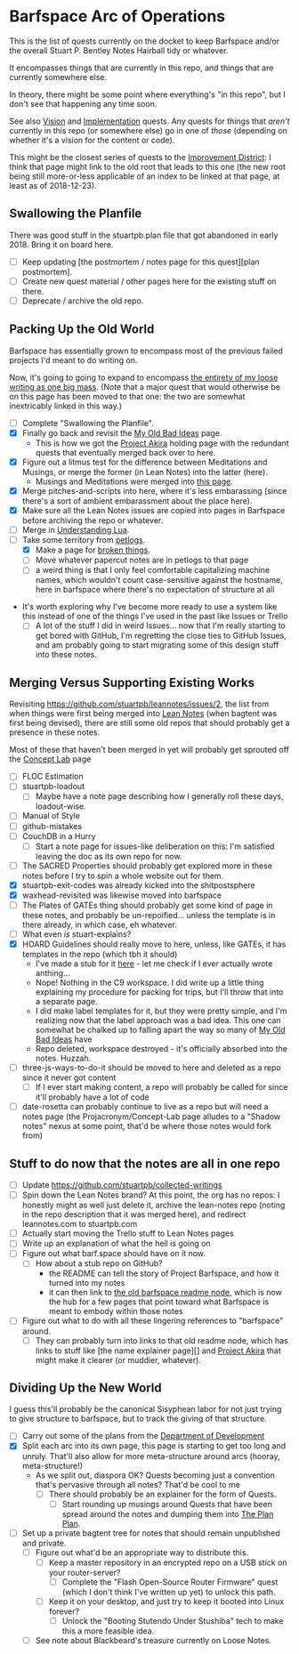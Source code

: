 # Barfspace Arc of Operations

This is the list of quests currently on the docket to keep Barfspace and/or the overall Stuart P. Bentley Notes Hairball tidy or whatever.

It encompasses things that are currently in this repo, and things that are currently somewhere else.

In theory, there might be some point where everything's "in this repo", but I don't see that happening any time soon.

See also [Vision][] and [Implementation][] quests. Any quests for things that *aren't* currently in this repo (or somewhere else) go in one of *those* (depending on whether it's a vision for the content or code).

This might be the closest series of quests to the [Improvement District][RCID]: I think that page might link to the old root that leads to this one (the new root being still more-or-less applicable of an index to be linked at that page, at least as of 2018-12-23).

[Vision]: a8c1b237-886b-4169-88ff-9e52bc1dbcf2.md
[Implementation]: 30ec2e6e-47d0-496a-a523-0732b35aea8a.md
[RCID]: eb1e81f8-5939-4f85-9930-418044018a75.md

## Swallowing the Planfile

There was good stuff in the stuartpb.plan file that got abandoned in early 2018. Bring it on board here.

- [ ] Keep updating [the postmortem / notes page for this quest][plan postmortem].
- [ ] Create new quest material / other pages here for the existing stuff on there.
- [ ] Deprecate / archive the old repo.

[planfile postmortem]: f359a1e5-3e4f-4d30-8be3-0d0635c77ea4.md

## Packing Up the Old World

Barfspace has essentially grown to encompass most of the previous failed projects I'd meant to do writing on.

Now, it's going to going to expand to encompass [the entirety of my loose writing as one big mass][GMP]. (Note that a major quest that would otherwise be on this page has been moved to that one: the two are somewhat inextricably linked in this way.)

[GMP]: f3f3d6ba-6342-415a-9f3b-ab4f1d75a692.md

- [ ] Complete "Swallowing the Planfile".
- [x] Finally go back and revisit the [My Old Bad Ideas][] page.
  - This is how we got the [Project Akira][] holding page with the redundant quests that eventually merged back over to here.
- [x] Figure out a litmus test for the difference between Meditations and Musings, or merge the former (in Lean Notes) into the latter (here).
  - Musings and Meditations were merged into [this page][Musitations].
- [x] Merge pitches-and-scripts into here, where it's less embarassing (since there's a sort of ambient embarassment about the place here).
- [x] Make sure all the Lean Notes issues are copied into pages in Barfspace before archiving the repo or whatever.
- [ ] Merge in [Understanding Lua][].
- [ ] Take some territory from [petlogs][].
  - [x] Make a page for [broken things][].
  - [ ] Move whatever papercut notes are in petlogs to that page
  - [ ] a weird thing is that I only feel comfortable capitalizing machine names, which wouldn't count case-sensitive against the hostname, here in barfspace where there's no expectation of structure at all
- It's worth exploring why I've become more ready to use a system like this instead of one of the things I've used in the past like Issues or Trello
  - [ ] A lot of the stuff I did in weird Issues... now that I'm really starting to get bored with GitHub, I'm regretting the close ties to GitHub Issues, and am probably going to start migrating some of this design stuff into these notes.

[Lean Notes]: f00c3d23-8848-4bb4-8d7a-d009f7344374.md
[petlogs]: https://github.com/stuartpb/petlogs
[My Old Bad Ideas]: f3f3d6ba-6342-415a-9f3b-ab4f1d75a692.md
[Musitations]: 8f2359ae-186f-4878-b5e5-33f3c177e6fc.md
[Understanding Lua]: ea6e4e03-acb8-46ea-9024-4333e363ee60.md
[broken things]: d07f30ca-f065-4fb7-9541-b09b656313c5.md

## Merging Versus Supporting Existing Works

Revisiting https://github.com/stuartpb/leannotes/issues/2, the list from when things were first being merged into [Lean Notes][] (when bagtent was first being devised), there are still some old repos that should probably get a presence in these notes.

Most of these that haven't been merged in yet will probably get sprouted off the [Concept Lab][] page

- [ ] FLOC Estimation
- [ ] stuartpb-loadout
  - [ ] Maybe have a note page describing how I generally roll these days, loadout-wise.
- [ ] Manual of Style
- [ ] github-mistakes
- [ ] CouchDB in a Hurry
  - [ ] Start a note page for issues-like deliberation on this: I'm satisfied leaving the doc as its own repo for now.
- [ ] The SACRED Properties should probably get explored more in these notes before I try to spin a whole website out for them.
- [x] stuartpb-exit-codes was already kicked into the shitpostsphere
- [x] waxhead-revisited was likewise moved into barfspace
- [ ] The Plates of GATEs thing should probably get some kind of page in these notes, and probably be un-repoified... unless the template is in there already, in which case, eh whatever.
- [ ] What even *is* stuart-explains?
- [x] HOARD Guidelines should really move to here, unless, like GATEs, it has templates in the repo (which tbh it should)
  - I've made a stub for it [here][HOARD] - let me check if I ever actually wrote anthing...
  - Nope! Nothing in the C9 workspace. I did write up a little thing explaining my procedure for packing for trips, but I'll throw that into a separate page.
  - I did make label templates for it, but they were pretty simple, and I'm realizing now that the label approach was a bad idea. This one can somewhat be chalked up to falling apart the way so many of [My Old Bad Ideas][] have
  - Repo deleted, workspace destroyed - it's officially absorbed into the notes. Huzzah.
- [ ] three-js-ways-to-do-it should be moved to here and deleted as a repo since it never got content
  - [ ] If I ever start making content, a repo will probably be called for since it'll probably have a lot of code
- [ ] date-rosetta can probably continue to live as a repo but will need a notes page (the Projacronym/Concept-Lab page alludes to a "Shadow notes" nexus at some point, that'd be where those notes would fork from)

[HOARD]: ab4e905a-db98-4ca2-a52d-93eaf8dc8ca4.md
[My Old Bad Ideas]: f3f3d6ba-6342-415a-9f3b-ab4f1d75a692.md
[Concept Lab]: 9a2890e2-a0fa-4484-9c1e-3c7c7ec4f28a.md

## Stuff to do now that the notes are all in one repo

- [ ] Update https://github.com/stuartpb/collected-writings
- [ ] Spin down the Lean Notes brand? At this point, the org has no repos: I honestly might as well just delete it, archive the lean-notes repo (noting in the repo description that it was merged here), and redirect leannotes.com to stuartpb.com
- [ ] Actually start moving the Trello stuff to Lean Notes pages
- [ ] Write up an explanation of what the hell is going on
- [ ] Figure out what barf.space should have on it now.
  - [ ] How about a stub repo on GitHub?
    - the README can tell the story of Project Barfspace, and how it turned into my notes
    - it can then link to [the old barfspace readme node][OBRN], which is now the hub for a few pages that point toward what Barfspace is meant to embody within those notes
- [ ] Figure out what to do with all these lingering references to "barfspace" around.
  - [ ] They can probably turn into links to that old readme node, which has links to stuff like [the name explainer page][] and [Project Akira][] that might make it clearer (or muddier, whatever).

[OBRN]: 7f9a66a0-38fc-49e0-8489-270cdd3036ee.md
[dept]: eb1e81f8-5939-4f85-9930-418044018a75.md
[metaquiddity]: 3ef0ffc5-818e-4c16-be90-0a8bd6eb8778.md
[the meta collection]: 8c5a1d30-97d9-4395-85be-b6c8ba57b239.md
[Project Akira]: dadfc5e5-cfb6-4f7d-88c0-bcd64b91feac.md

## Dividing Up the New World

I guess this'll probably be the canonical Sisyphean labor for not just trying to give structure to barfspace, but to track the giving of that structure.

- [ ] Carry out some of the plans from the [Department of Development][dept]
- [x] Split each arc into its own page, this page is starting to get too long and unruly. That'll also allow for more meta-structure around arcs (hooray, meta-structure!)
  - As we split out, diaspora OK? Quests becoming just a convention that's pervasive through all notes? That'd be cool to me
    - [ ] There should probably be an explainer for the form of Quests.
      - [ ] Start rounding up musings around Quests that have been spread around the notes and dumping them into [The Plan Plan][Project Akira].
- [ ] Set up a private bagtent tree for notes that should remain unpublished and private.
  - [ ] Figure out what'd be an appropriate way to distribute this.
    - [ ] Keep a master repository in an encrypted repo on a USB stick on your router-server?
      - [ ] Complete the "Flash Open-Source Router Firmware" quest (which I don't think I've written up yet) to unlock this path.
    - [ ] Keep it on your desktop, and just try to keep it booted into Linux forever?
      - [ ] Unlock the "Booting Stutendo Under Stushiba" tech to make this a more feasible idea.
  - [ ] See note about Blackbeard's treasure currently on Loose Notes.
